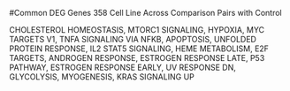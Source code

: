 #Common DEG Genes 358 Cell Line Across Comparison Pairs with Control     

CHOLESTEROL HOMEOSTASIS, MTORC1 SIGNALING, HYPOXIA, MYC TARGETS V1, TNFA SIGNALING VIA NFKB, APOPTOSIS, UNFOLDED PROTEIN RESPONSE, IL2 STAT5 SIGNALING, HEME METABOLISM, E2F TARGETS, ANDROGEN RESPONSE, ESTROGEN RESPONSE LATE, P53 PATHWAY, ESTROGEN RESPONSE EARLY, UV RESPONSE DN, GLYCOLYSIS, MYOGENESIS, KRAS SIGNALING UP